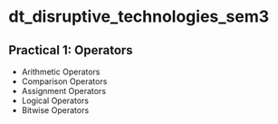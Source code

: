 # dt_disruptive_technologies_sem3

## Practical 1: Operators

- Arithmetic Operators
- Comparison Operators
- Assignment Operators
- Logical Operators
- Bitwise Operators
